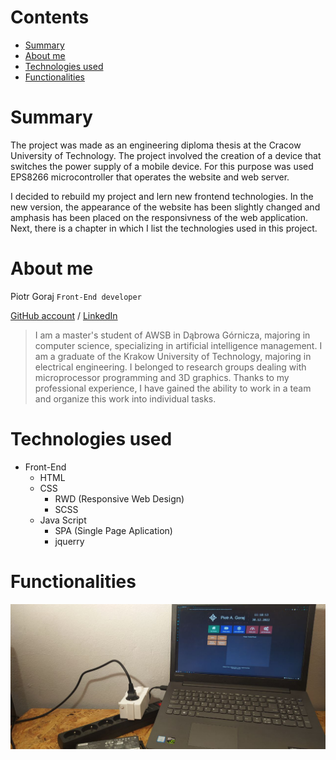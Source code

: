 # Contents
  * [Summary](#summary)
  * [About me](#about-me)
  * [Technologies used](#technologies-used)
  * [Functionalities](#functionalities)

# Summary
The project was made as an engineering diploma thesis at the Cracow University of Technology. The project involved the creation of a device that switches the power supply of a mobile device. For this purpose was used EPS8266 microcontroller that operates the website and web server.

I decided to rebuild my project and lern new frontend technologies. In the new version, the appearance of the website has been slightly changed and amphasis has been placed on the responsivness of the web application. Next, there is a chapter in which I list the technologies used in this project.


# About me
Piotr Goraj 
`` Front-End developer ``

[GitHub account](https://github.com/Piotr-Goraj) /
[LinkedIn](https://www.linkedin.com/in/piotr-goraj-154a79225/?locale=en_US)

>I am a master's student of AWSB in Dąbrowa Górnicza, majoring in computer science, specializing in artificial intelligence management. I am a graduate of the Krakow University of Technology, majoring in electrical engineering. I belonged to research groups dealing with microprocessor programming and 3D graphics. Thanks to my professional experience, I have gained the ability to work in a team and organize this work into individual tasks.

# Technologies used
 * Front-End
   + HTML
   + CSS
     - RWD (Responsive Web Design)
     - SCSS
   + Java Script
     - SPA (Single Page Aplication)
     - jquerry

# Functionalities


![Completed project.](/assets/images/1.jpeg)
